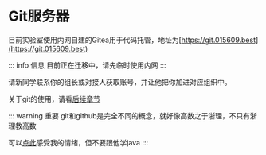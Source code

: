 # Git服务器
目前实验室使用内网自建的Gitea用于代码托管，地址为[https://git.015609.best](https://git.015609.best)

::: info 信息
目前正在迁移中，请先临时使用内网
:::

请新同学联系你的组长或对接人获取账号，并让他把你加进对应组织中。

关于git的使用，请看[后续章节](learn-git)

::: warning 重要
git和github是完全不同的概念，就好像高数之于浙理，不只有浙理教高数

可以[点此](https://www.bilibili.com/video/BV1uZ421S79B)感受我的情绪，但不要跟他学java
:::
